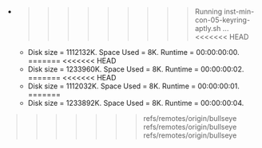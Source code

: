 * >>>>>>>>> Running inst-min-con-05-keyring-aptly.sh ...
<<<<<<< HEAD
  * Disk size = 1112132K. Space Used = 8K. Runtime = 00:00:00:00.
=======
<<<<<<< HEAD
  * Disk size = 1233960K. Space Used = 8K. Runtime = 00:00:00:02.
=======
<<<<<<< HEAD
  * Disk size = 1112032K. Space Used = 8K. Runtime = 00:00:00:01.
=======
  * Disk size = 1233892K. Space Used = 8K. Runtime = 00:00:00:04.
>>>>>>> refs/remotes/origin/bullseye
>>>>>>> refs/remotes/origin/bullseye
>>>>>>> refs/remotes/origin/bullseye
